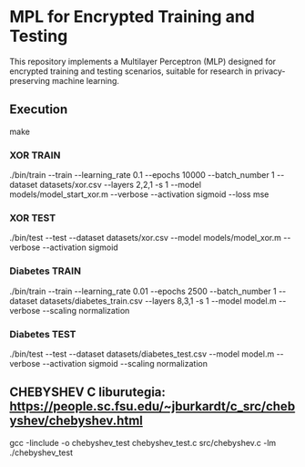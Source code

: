 # MPL for Encrypted Training and Testing

This repository implements a Multilayer Perceptron (MLP) designed for encrypted training and testing scenarios, suitable for research in privacy-preserving machine learning.

## Execution

make

### XOR TRAIN
./bin/train --train --learning_rate 0.1 --epochs 10000 --batch_number 1 --dataset datasets/xor.csv --layers 2,2,1 -s 1 --model models/model_start_xor.m --verbose --activation sigmoid --loss mse

### XOR TEST
./bin/test --test  --dataset datasets/xor.csv --model models/model_xor.m --verbose --activation sigmoid 

### Diabetes TRAIN
./bin/train --train --learning_rate 0.01 --epochs 2500 --batch_number 1 --dataset datasets/diabetes_train.csv --layers 8,3,1 -s 1 --model model.m --verbose --scaling normalization

### Diabetes TEST
./bin/test --test  --dataset datasets/diabetes_test.csv --model model.m --verbose --activation sigmoid --scaling normalization


## CHEBYSHEV C liburutegia: https://people.sc.fsu.edu/~jburkardt/c_src/chebyshev/chebyshev.html

gcc -Iinclude -o chebyshev_test chebyshev_test.c src/chebyshev.c -lm
./chebyshev_test
